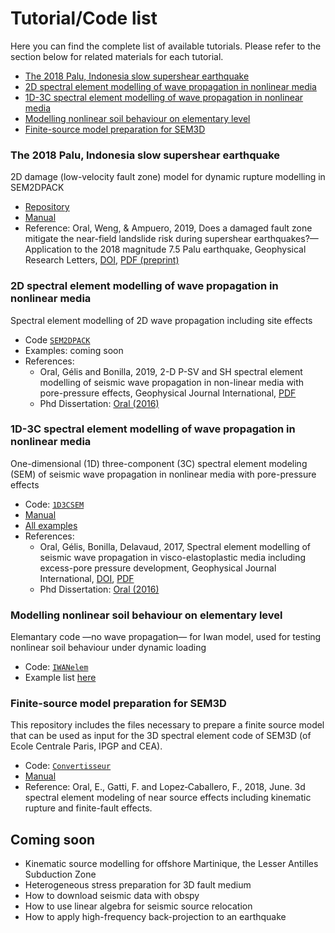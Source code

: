 # Tutorial/Code list
Here you can find the complete list of available tutorials. Please refer to the section below for related materials for each tutorial.
* [The 2018 Palu, Indonesia slow supershear earthquake](#palu)
* [2D spectral element modelling of wave propagation in nonlinear media](#sem2dpack)
* [1D-3C spectral element modelling of wave propagation in nonlinear media](#1d3csem)
* [Modelling nonlinear soil behaviour on elementary level](#iwanelem)
* [Finite-source model preparation for SEM3D ](#convertisseur)





<a name="palu"></a>
### The 2018 Palu, Indonesia slow supershear earthquake 
2D damage (low-velocity fault zone) model for dynamic rupture modelling in SEM2DPACK
* [Repository](https://github.com/elifo/damaged_fault)
* [Manual](https://github.com/elifo/damaged_fault/blob/master/README.md)
* Reference: Oral, Weng, & Ampuero, 2019, Does a damaged fault zone mitigate the near-field
landslide risk during supershear earthquakes?—Application to the 2018 magnitude 7.5
Palu earthquake, Geophysical Research Letters, [DOI](https://doi.org/10.1029/2019GL085649), [PDF (preprint)](https://eartharxiv.org/repository/view/638/)

<a name="sem2dpack"></a>
### 2D spectral element modelling of wave propagation in nonlinear media
Spectral element modelling of 2D wave propagation including site effects
* Code [`SEM2DPACK`](https://github.com/jpampuero/sem2dpack/tree/iwan)
* Examples: coming soon
* References: 
    * Oral, Gélis and Bonilla, 2019, 2-D P-SV and SH spectral element modelling of seismic wave propagation in non-linear media with pore-pressure effects, Geophysical Journal International, [PDF](https://eartharxiv.org/repository/view/1954/)
    * Phd Dissertation: [Oral (2016)](https://tel.archives-ouvertes.fr/tel-01562279)

<a name="1d3csem"></a>
### 1D-3C spectral element modelling of wave propagation in nonlinear media
One-dimensional (1D) three-component (3C) spectral element modeling (SEM) of seismic wave propagation in nonlinear media with pore-pressure effects
* Code: [`1D3CSEM`](https://github.com/elifo/1D3CSEM)
* [Manual](https://github.com/elifo/1D3CSEM/blob/main/MANUAL/manual.pdf)
* [All examples](https://github.com/elifo/1D3CSEM/tree/main/EXAMPLES)
* References: 
    * Oral, Gélis, Bonilla, Delavaud, 2017, Spectral element modelling of seismic wave
propagation in visco-elastoplastic media including excess-pore pressure development,
Geophysical Journal International, [DOI](https://doi.org/10.1093/gji/ggx375), [PDF](https://eartharxiv.org/repository/view/1953/)
    * Phd Dissertation: [Oral (2016)](https://tel.archives-ouvertes.fr/tel-01562279)

<a name="iwanelem"></a>
### Modelling nonlinear soil behaviour on elementary level
Elemantary code —no wave propagation— for Iwan model, used for testing nonlinear soil behaviour under dynamic loading
* Code: [`IWANelem`](https://github.com/elifo/IWANelem)
* Example list [here](https://github.com/elifo/IWANelem/blob/master/README.md)

<a name="convertisseur"></a>
### Finite-source model preparation for SEM3D 
This repository includes the files necessary to prepare a finite source model that can be used as input for the 3D spectral element code of SEM3D (of Ecole Centrale Paris, IPGP and CEA).
* Code: [`Convertisseur`](https://github.com/elifo/Convertisseur)
* [Manual](https://github.com/elifo/Convertisseur/blob/master/DOC/manual.pdf)
* Reference: Oral, E., Gatti, F. and Lopez‐Caballero, F., 2018, June. 3d spectral element modeling of near source effects including kinematic rupture and finite-fault effects.


## Coming soon
* Kinematic source modelling for offshore Martinique, the Lesser Antilles Subduction Zone
* Heterogeneous stress preparation for 3D fault medium
* How to download seismic data with obspy
* How to use linear algebra for seismic source relocation
* How to apply high-frequency back-projection to an earthquake
